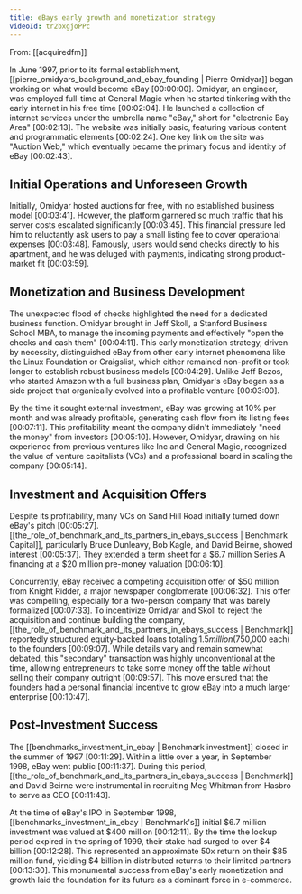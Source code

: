 ```yaml
---
title: eBays early growth and monetization strategy
videoId: tr2bxgjoPPc
---
```


From: [[acquiredfm]] <br/> 

In June 1997, prior to its formal establishment, [[pierre_omidyars_background_and_ebay_founding | Pierre Omidyar]] began working on what would become eBay [00:00:00]. Omidyar, an engineer, was employed full-time at General Magic when he started tinkering with the early internet in his free time [00:02:04]. He launched a collection of internet services under the umbrella name "eBay," short for "electronic Bay Area" [00:02:13]. The website was initially basic, featuring various content and programmatic elements [00:02:24]. One key link on the site was "Auction Web," which eventually became the primary focus and identity of eBay [00:02:43].

## Initial Operations and Unforeseen Growth

Initially, Omidyar hosted auctions for free, with no established business model [00:03:41]. However, the platform garnered so much traffic that his server costs escalated significantly [00:03:45]. This financial pressure led him to reluctantly ask users to pay a small listing fee to cover operational expenses [00:03:48]. Famously, users would send checks directly to his apartment, and he was deluged with payments, indicating strong product-market fit [00:03:59].

## Monetization and Business Development

The unexpected flood of checks highlighted the need for a dedicated business function. Omidyar brought in Jeff Skoll, a Stanford Business School MBA, to manage the incoming payments and effectively "open the checks and cash them" [00:04:11]. This early monetization strategy, driven by necessity, distinguished eBay from other early internet phenomena like the Linux Foundation or Craigslist, which either remained non-profit or took longer to establish robust business models [00:04:29]. Unlike Jeff Bezos, who started Amazon with a full business plan, Omidyar's eBay began as a side project that organically evolved into a profitable venture [00:03:00].

By the time it sought external investment, eBay was growing at 10% per month and was already profitable, generating cash flow from its listing fees [00:07:11]. This profitability meant the company didn't immediately "need the money" from investors [00:05:10]. However, Omidyar, drawing on his experience from previous ventures like Inc and General Magic, recognized the value of venture capitalists (VCs) and a professional board in scaling the company [00:05:14].

## Investment and Acquisition Offers

Despite its profitability, many VCs on Sand Hill Road initially turned down eBay's pitch [00:05:27]. [[the_role_of_benchmark_and_its_partners_in_ebays_success | Benchmark Capital]], particularly Bruce Dunleavy, Bob Kagle, and David Beirne, showed interest [00:05:37]. They extended a term sheet for a $6.7 million Series A financing at a $20 million pre-money valuation [00:06:10].

Concurrently, eBay received a competing acquisition offer of $50 million from Knight Ridder, a major newspaper conglomerate [00:06:32]. This offer was compelling, especially for a two-person company that was barely formalized [00:07:33]. To incentivize Omidyar and Skoll to reject the acquisition and continue building the company, [[the_role_of_benchmark_and_its_partners_in_ebays_success | Benchmark]] reportedly structured equity-backed loans totaling $1.5 million ($750,000 each) to the founders [00:09:07]. While details vary and remain somewhat debated, this "secondary" transaction was highly unconventional at the time, allowing entrepreneurs to take some money off the table without selling their company outright [00:09:57]. This move ensured that the founders had a personal financial incentive to grow eBay into a much larger enterprise [00:10:47].

## Post-Investment Success

The [[benchmarks_investment_in_ebay | Benchmark investment]] closed in the summer of 1997 [00:11:29]. Within a little over a year, in September 1998, eBay went public [00:11:37]. During this period, [[the_role_of_benchmark_and_its_partners_in_ebays_success | Benchmark]] and David Beirne were instrumental in recruiting Meg Whitman from Hasbro to serve as CEO [00:11:43].

At the time of eBay's IPO in September 1998, [[benchmarks_investment_in_ebay | Benchmark's]] initial $6.7 million investment was valued at $400 million [00:12:11]. By the time the lockup period expired in the spring of 1999, their stake had surged to over $4 billion [00:12:28]. This represented an approximate 50x return on their $85 million fund, yielding $4 billion in distributed returns to their limited partners [00:13:30]. This monumental success from eBay's early monetization and growth laid the foundation for its future as a dominant force in e-commerce.